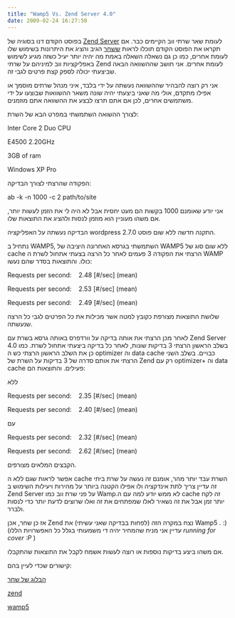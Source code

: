 ```yaml
---
title: "Wamp5 Vs. Zend Server 4.0"
date: 2009-02-24 16:27:50
---
```


בפוסט הקודם דנו בסוגיה של <a href="http://www.vadimg.co.il/2009/02/24/zend-server-%d7%a1%d7%91%d7%99%d7%91%d7%aa-%d7%a4%d7%99%d7%aa%d7%95%d7%97-%d7%95%d7%a2%d7%91%d7%95%d7%93%d7%94-%d7%a2%d7%9d-php-%d7%91%d7%9b%d7%9e%d7%94-%d7%93%d7%a7%d7%95%d7%aa/" target="_blank">Zend Server</a> לעומת שאר שרתי ווב הקיימים כבר. אם תקראו את הפוסט הקודם תוכלו לראות <a href="http://www.vadimg.co.il/2009/02/24/zend-server-%d7%a1%d7%91%d7%99%d7%91%d7%aa-%d7%a4%d7%99%d7%aa%d7%95%d7%97-%d7%95%d7%a2%d7%91%d7%95%d7%93%d7%94-%d7%a2%d7%9d-php-%d7%91%d7%9b%d7%9e%d7%94-%d7%93%d7%a7%d7%95%d7%aa/#comment-1" target="_blank">ששחר</a> הגיב והציג את היתרונות בשימוש שלו לעומת אחרים, כמו כן גם נשאלה השאלה באמת מה יהיה יותר יעיל כשזה מגיע לשימוש באפליקציות ווב למיניהם על שרתי Zend לעומת אחרים. אני חושב שההשוואה הבאה שביצעתי יכולה לספק קצת פרטים לגבי זה.

אני רק רוצה להבהיר שההשוואה נעשתה על ידי בלבד, איני מנהל שרתים מוסמך או אפילו מתקדם, אולי מה שאני ביצעתי יהיה שונה משאר ההשוואות שבוצעו על ידי משתמשים אחרים, לכן אם אתם תרצו לבצע את ההשוואה אתם מוזמנים.

לצורך ההשואה השתמשתי במפרט הבא של השרת:

Inter Core 2 Duo CPU

E4500 2.20GHz

3GB of ram

Windows XP Pro

הפקודה שהרצתי לצורך הבדיקה:

ab -k -n 1000 -c 2 path/to/site

אני יודע שאומנם 1000 בקשות הם מעט יחסית אבל לא היה לי את הזמן לעשות יותר, אם משהו מעוניין הוא מוזמן לנסות ולהציג את התוצאות שלו.

הבדיקה נעשתה על האפליקציה wordpress 2.7.0 התקנה חדשה ללא שום פוסט.

נתחיל ב WAMP5, השתמשתי בגרסא האחרונה היציבה של WAMP5 ללא שום סוג של cache הרצתי את הפקודה 3 פעמים לאחר כל הרצה בצעתי אתחול לשרת ה WAMP כולו. והתוצאות בסדר שהם נעשו:

Requests per second:    2.48 [#/sec] (mean)

Requests per second:    2.53 [#/sec] (mean)

Requests per second:    2.49 [#/sec] (mean)

שלושת התוצאות מצורפת כקובץ למטה אשר מכילות את כל הפרטים לגבי כל הרצה שנעשתה.

לאחר מכן הרצתי את אותה בדיקה על וורדפרס באותה גרסא בשרת עם Zend Server 4.0 בשלב הראשון הרצתי 3 בדיקות שונות, לאחר כל בדיקה ביצעתי אתחול לשרת. כמו כן את השלב הראשון הרצתי כש ה optimizer וה data cache כבויים. בשלב השני הרצתי את אותם סדרה של 3 בדיקות על השרת של Zend רק עם optimizer+ וה data cache פעילים. והתוצאות הם:

ללא

Requests per second:    2.35 [#/sec] (mean)

Requests per second:    2.40 [#/sec] (mean)

עם

Requests per second:    2.32 [#/sec] (mean)

Requests per second:    2.62 [#/sec] (mean)

הקבצים המלאים מצורפים.

אפשר לראות שגם ללא ה cache השרת עבד יותר מהר, אומנם זה נעשה על שרת ביתי זה עדיין צריך לתת אינדקציה ולו אפילו הקטנה ביותר על מהירות ויעילות השימוש ב Zend Server על פני שרת ווב כמו Wamp.לא ממש יודע למה עם ה cache זה לקח יותר זמן אבל את זה נשאיר לאלו שמפתחים את זה ואלו שרוצים לדעת יותר כדי לנסות ולברר.

אז כן שחר, אכן Zend נצח במקרה הזה (לפחות בבדיקה שאני עשיתי) את Wamp5 . :) (עדיין אני מניח שהמחיר יהיה די משמעותי בגלל כל האפשרויות הללו *running for cover :P* )

אם משהו ביצע בדיקות נוספות או רוצה לעשות אשמח לקבל את התוצאות שהתקבלו.

קישורים שכדי לעיין בהם:

<a href="http://prematureoptimization.org/blog/archives/96" target="_blank">הבלוג של שחר</a>

<a href="http://www.vadimg.co.il/wp-content/uploads/2009/02/zend.zip">zend</a>

<a href="http://www.vadimg.co.il/wp-content/uploads/2009/02/wamp5.zip">wamp5</a>
